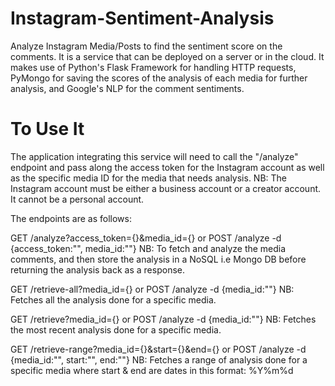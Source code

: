 # Instagram-Sentiment-Analysis
Analyze Instagram Media/Posts to find the sentiment score on the comments. It is a service that can be deployed on a server or in the cloud. It makes use of Python's Flask Framework for handling HTTP requests, PyMongo for saving the scores of the analysis of each media for further analysis, and Google's NLP for the comment sentiments.   


# To Use It
The application integrating this service will need to call the "/analyze" endpoint and pass along the access token for the Instagram account as well as the specific media ID for the media that needs analysis. NB: The Instagram account must be either a business account or a creator account. It cannot be a personal account.   


The endpoints are as follows:   


GET /analyze?access_token={}&media_id={} or POST /analyze -d {access_token:"", media_id:""} NB: To fetch and analyze the media comments, and then store the analysis in a NoSQL i.e Mongo DB before returning the analysis back as a response.   


GET /retrieve-all?media_id={} or POST /analyze -d {media_id:""} NB: Fetches all the analysis done for a specific media.   


GET /retrieve?media_id={} or POST /analyze -d {media_id:""} NB: Fetches the most recent analysis done for a specific media.   


GET /retrieve-range?media_id={}&start={}&end={} or POST /analyze -d {media_id:"", start:"", end:""} NB: Fetches a range of analysis done for a specific media where start & end are dates in this format: %Y%m%d    

